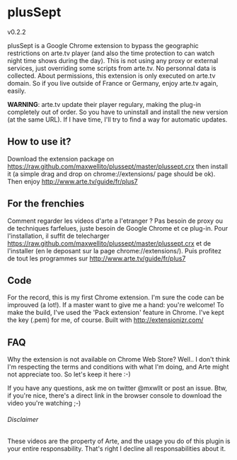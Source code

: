 plusSept
========

v0.2.2

plusSept is a Google Chrome extension to bypass the geographic restrictions on arte.tv player (and also the time protection to can watch night time shows during the day). This is not using any proxy or external services, just overriding some scripts from arte.tv. No personnal data is collected. About permissions, this extension is only executed on arte.tv domain.
So if you live outside of France or Germany, enjoy arte.tv again, easily.

**WARNING**: arte.tv update their player regulary, making the plug-in completely out of order. So you have to uninstall and install the new version (at the same URL). If I have time, I'll try to find a way for automatic updates.

How to use it?
--------------
Download the extension package on https://raw.github.com/maxwellito/plussept/master/plussept.crx then install it (a simple drag and drop on chrome://extensions/ page should be ok). Then enjoy http://www.arte.tv/guide/fr/plus7

For the frenchies
-----------------
Comment regarder les videos d'arte a l'etranger ? Pas besoin de proxy ou de techniques farfelues, juste besoin de Google Chrome et ce plug-in. Pour l'installation, il suffit de telecharger https://raw.github.com/maxwellito/plussept/master/plussept.crx et de l'installer (en le deposant sur la page chrome://extensions/).
Puis profitez de tout les programmes sur http://www.arte.tv/guide/fr/plus7

Code
----
For the record, this is my first Chrome extension. I'm sure the code can be improuved (a lot!). If a master want to give me a hand: you're welcome!
To make the build, I've used the 'Pack extension' feature in Chrome. I've kept the key (.pem) for me, of course.
Built with http://extensionizr.com/

FAQ
---
Why the extension is not available on Chrome Web Store?
Well.. I don't think I'm respecting the terms and conditions with what I'm doing, and Arte might not appreciate too. So let's keep it here :-)

If you have any questions, ask me on twitter @mxwllt or post an issue.
Btw, if you're nice, there's a direct link in the browser console to download the video you're watching ;-)


###### Disclaimer
These videos are the property of Arte, and the usage you do of this plugin is your entire responsability. That's right I decline all responsabilities about it.